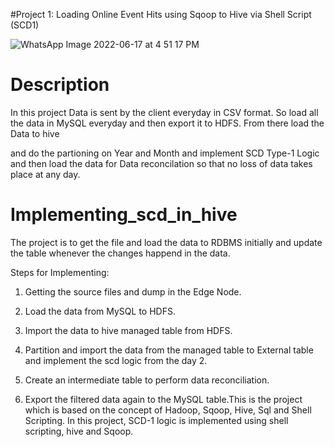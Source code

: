 #Project 1: Loading Online Event Hits using Sqoop to Hive via Shell Script (SCD1)        
          


        
        
          
        
        
          
![WhatsApp Image 2022-06-17 at 4 51 17 PM](https://user-images.githubusercontent.com/107996709/175804497-a4308378-82fb-49bd-b51d-31200a566e77.jpeg)
        
        
          
# Description
        
        
          


        
        
          
In this project Data is sent by the client everyday in CSV format. So load all the data in MySQL everyday and then export it to HDFS. From there load the Data to hive
        
        
          
and do the partioning on Year and Month and implement SCD Type-1 Logic and then load the data for Data reconcilation so that no loss of data takes place at any day.
        
        
          


        
        
          


        
        
          
# Implementing_scd_in_hive
        
        
          
The project is to get the file and load the data to RDBMS initially and update the table whenever the changes happend in the data.
        
        
          
Steps for Implementing:
        
        
          
1. Getting the source files and dump in the Edge Node.
        
        
          
2. Load the data from MySQL to HDFS.
        
        
          
3. Import the data to hive managed table from HDFS.
        
        
          
4. Partition and import the data from the managed table to External table and implement the scd logic from the day 2.
        
        
          
5. Create an intermediate table to perform data reconciliation.
        
        
          
6. Export the filtered data again to the MySQL table.This is the project which is based on the concept of Hadoop, Sqoop, Hive, Sql and Shell Scripting. In this project, SCD-1 logic is implemented using shell scripting, hive and Sqoop.
        
        
          
